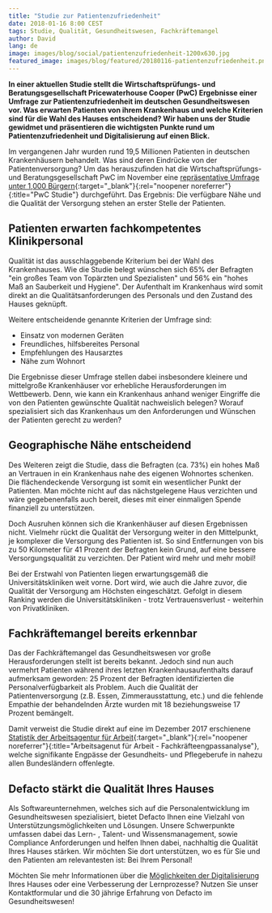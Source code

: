 ```yaml
---
title: "Studie zur Patientenzufriedenheit"
date: 2018-01-16 8:00 CEST
tags: Studie, Qualität, Gesundheitswesen, Fachkräftemangel
author: David
lang: de
image: images/blog/social/patientenzufriedenheit-1200x630.jpg
featured_image: images/blog/featured/20180116-patientenzufriedenheit.png
---
```


**In einer aktuellen Studie stellt die Wirtschaftsprüfungs- und Beratungsgesellschaft Pricewaterhouse Cooper (PwC) Ergebnisse einer Umfrage zur Patientenzufriedenheit im deutschen Gesundheitswesen vor. Was erwarten Patienten von ihrem Krankenhaus und welche Kriterien sind für die Wahl des Hauses entscheidend? Wir haben uns der Studie gewidmet und präsentieren die wichtigsten Punkte rund um Patientenzufriedenheit und Digitalisierung auf einen Blick.**

Im vergangenen Jahr wurden rund 19,5 Millionen Patienten in deutschen Krankenhäusern behandelt. Was sind deren Eindrücke von der Patientenversorgung? Um das herauszufinden hat die Wirtschaftsprüfungs- und Beratungsgesellschaft PwC im November eine [repräsentative Umfrage unter 1,000 Bürgern](https://www.pwc.de/de/pressemitteilungen/2017/pwc-studie-erste-hilfe-krankenhaeuser-2017-v2.pdf){:target="_blank"}{:rel="noopener noreferrer"}{:title="PwC Studie"} durchgeführt. Das Ergebnis: Die verfügbare Nähe und die Qualität der Versorgung stehen an erster Stelle der Patienten.

## Patienten erwarten fachkompetentes Klinikpersonal

Qualität ist das ausschlaggebende Kriterium bei der Wahl des Krankenhauses. Wie die Studie belegt wünschen sich 65% der Befragten "ein großes Team von Topärzten und Spezialisten" und 56% ein "hohes Maß an Sauberkeit und Hygiene". Der Aufenthalt im Krankenhaus wird somit direkt an die Qualitätsanforderungen des Personals und den Zustand des Hauses geknüpft.

Weitere entscheidende genannte Kriterien der Umfrage sind:

- Einsatz von modernen Geräten
- Freundliches, hilfsbereites Personal
- Empfehlungen des Hausarztes
- Nähe zum Wohnort

Die Ergebnisse dieser Umfrage stellen dabei insbesondere kleinere und mittelgroße Krankenhäuser vor erhebliche Herausforderungen im Wettbewerb. Denn, wie kann ein Krankenhaus anhand weniger Eingriffe die von den Patienten gewünschte Qualität nachweislich belegen? Worauf spezialisiert sich das Krankenhaus um den Anforderungen und Wünschen der Patienten gerecht zu werden?

## Geographische Nähe entscheidend

Des Weiteren zeigt die Studie, dass die Befragten (ca. 73%) ein hohes Maß an Vertrauen in ein Krankenhaus nahe des eigenen Wohnortes schenken. Die flächendeckende Versorgung ist somit ein wesentlicher Punkt der Patienten. Man möchte nicht auf das nächstgelegene Haus verzichten und wäre gegebenenfalls auch bereit, dieses mit einer einmaligen Spende finanziell zu unterstützen.

Doch Ausruhen können sich die Krankenhäuser auf diesen Ergebnissen nicht. Vielmehr rückt die Qualität der Versorgung weiter in den Mittelpunkt, je komplexer die Versorgung des Patienten ist. So sind Entfernungen von bis zu 50 Kilometer für 41 Prozent der Befragten kein Grund, auf eine bessere Versorgungsqualität zu verzichten. Der Patient wird mehr und mehr mobil!

Bei der Erstwahl von Patienten liegen erwartungsgemäß die Universitätskliniken weit vorne. Dort wird, wie auch die Jahre zuvor, die Qualität der Versorgung am Höchsten eingeschätzt. Gefolgt in diesem Ranking werden die Universitätskliniken - trotz Vertrauensverlust - weiterhin von Privatkliniken.

## Fachkräftemangel bereits erkennbar

Das der Fachkräftemangel das Gesundheitswesen vor große Herausforderungen stellt ist bereits bekannt. Jedoch sind nun auch vermehrt Patienten während ihres letzten Krankenhausaufenthalts darauf aufmerksam geworden: 25 Prozent der Befragten identifizierten die Personalverfügbarkeit als Problem. Auch die Qualität der Patientenversorgung (z.B. Essen, Zimmerausstattung, etc.) und die fehlende Empathie der behandelnden Ärzte wurden mit 18 beziehungsweise 17 Prozent bemängelt.

Damit verweist die Studie direkt auf eine im Dezember 2017 erschienene [Statistik der Arbeitsagentur für Arbeit](https://statistik.arbeitsagentur.de/Navigation/Footer/Top-Produkte/Fachkraefteengpassanalyse-Nav.html){:target="_blank"}{:rel="noopener noreferrer"}{:title="Arbeitsagenut für Arbeit - Fachkräfteengpassanalyse"}, welche signifikante Engpässe der Gesundheits- und Pflegeberufe in nahezu allen Bundesländern offenlegte.

## Defacto stärkt die Qualität Ihres Hauses

Als Softwareunternehmen, welches sich auf die Personalentwicklung im Gesundheitswesen spezialisiert, bietet Defacto Ihnen eine Vielzahl von Unterstützungsmöglichkeiten und Lösungen. Unsere Schwerpunkte umfassen dabei das Lern- , Talent- und Wissensmanagement, sowie Compliance Anforderungen und helfen Ihnen dabei, nachhaltig die Qualität Ihres Hauses stärken. Wir möchten Sie dort unterstützen, wo es für Sie und den Patienten am relevantesten ist: Bei Ihrem Personal!

Möchten Sie mehr Informationen über die [Möglichkeiten der Digitalisierung](/digitalisierung-im-krankenhaus/) Ihres Hauses oder eine Verbesserung der Lernprozesse? Nutzen Sie unser Kontaktformular und die 30 jährige Erfahrung von Defacto im Gesundheitswesen!
